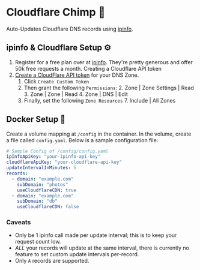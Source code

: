 # Cloudflare Chimp 🐒

Auto-Updates Cloudflare DNS records using [ipinfo](https://ipinfo.io/).

## ipinfo & Cloudflare Setup ⚙️

1. Register for a free plan over at [ipinfo](https://ipinfo.io/). They're pretty
   generous and offer 50k free requests a month. Creating a Cloudflare API token
2. [Create a CloudFlare API token](https://dash.cloudflare.com/profile/api-tokens)
   for your DNS Zone.
   1. Click `Create Custom Token`
   2. Then grant the following `Permissions`: 2. Zone | Zone Settings | Read 3.
      Zone | Zone | Read 4. Zone | DNS | Edit
   3. Finally, set the following `Zone Resources` 7. Include | All Zones

## Docker Setup 🐳

Create a volume mapping at `/config` in the container. In the volume, create a
file called `config.yaml`. Below is a sample configuration file:

```yaml
# Sample Config of /config/config.yaml
ipInfoApiKey: "your-ipinfo-api-key"
cloudflareApiKey: "your-cloudflare-api-key"
updateIntervalInMinutes: 5
records:
  - domain: "example.com"
    subDomain: "photos"
    useCloudflareCDN: true
  - domain: "example.com"
    subDomain: "db"
    useCloudflareCDN: false
```

### Caveats

- Only be 1 ipinfo call made per update interval; this is to keep your request
  count low.
- _ALL_ your records will update at the same interval, there is currently no
  feature to set custom update intervals per-record.
- Only `A` records are supported.
